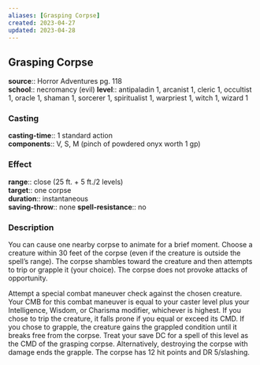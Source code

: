 ```yaml
---
aliases: [Grasping Corpse]
created: 2023-04-27
updated: 2023-04-28
---
```


## Grasping Corpse

**source**:: Horror Adventures pg. 118  
**school**:: necromancy (evil)
**level**:: antipaladin 1, arcanist 1, cleric 1, occultist 1, oracle 1, shaman 1, sorcerer 1, spiritualist 1, warpriest 1, witch 1, wizard 1

### Casting

**casting-time**:: 1 standard action  
**components**:: V, S, M (pinch of powdered onyx worth 1 gp)

### Effect

**range**:: close (25 ft. + 5 ft./2 levels)  
**target**:: one corpse  
**duration**:: instantaneous  
**saving-throw**:: none
**spell-resistance**:: no

### Description

You can cause one nearby corpse to animate for a brief moment. Choose a creature within 30 feet of the corpse (even if the creature is outside the spell’s range). The corpse shambles toward the creature and then attempts to trip or grapple it (your choice). The corpse does not provoke attacks of opportunity.  
  
Attempt a special combat maneuver check against the chosen creature. Your CMB for this combat maneuver is equal to your caster level plus your Intelligence, Wisdom, or Charisma modifier, whichever is highest. If you chose to trip the creature, it falls prone if you equal or exceed its CMD. If you chose to grapple, the creature gains the grappled condition until it breaks free from the corpse. Treat your save DC for a spell of this level as the CMD of the grasping corpse. Alternatively, destroying the corpse with damage ends the grapple. The corpse has 12 hit points and DR 5/slashing.
